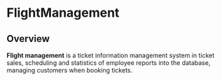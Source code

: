 # FlightManagement

## Overview

**Flight management** is a ticket information management system in ticket sales, scheduling and statistics of employee reports into the database, managing customers when booking tickets.

